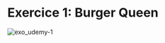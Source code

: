﻿# Exercice 1: Burger Queen
![exo_udemy-1](https://github.com/user-attachments/assets/91263369-a2bc-4366-9bb6-cb47faea0190)
